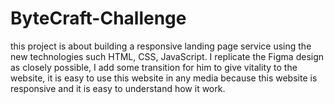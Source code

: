# ByteCraft-Challenge
this project is about building a responsive landing page service using the new technologies such HTML, CSS, JavaScript. I replicate the Figma design as closely possible, I add some transition for him to give vitality to the website, it is easy to use this website in any media because this website is responsive and it is easy to understand how it work. 
